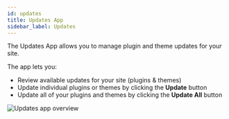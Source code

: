 ```yaml
---
id: updates
title: Updates App
sidebar_label: Updates
---
```


The Updates App allows you to manage plugin and theme updates for your site.

The app lets you:

* Review available updates for your site (plugins & themes)
* Update individual plugins or themes by clicking the **Update** button
* Update all of your plugins and themes by clicking the **Update All** button

![Updates app overview](/img/assistant/apps--apps-updates--1.jpg)

